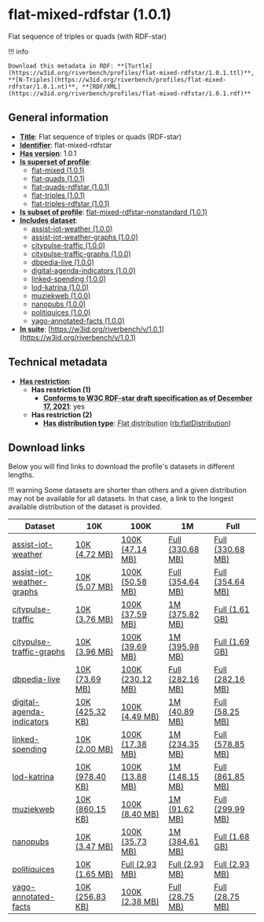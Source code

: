 # flat-mixed-rdfstar (1.0.1)

Flat sequence of triples or quads (with RDF-star)

!!! info

    Download this metadata in RDF: **[Turtle](https://w3id.org/riverbench/profiles/flat-mixed-rdfstar/1.0.1.ttl)**, **[N-Triples](https://w3id.org/riverbench/profiles/flat-mixed-rdfstar/1.0.1.nt)**, **[RDF/XML](https://w3id.org/riverbench/profiles/flat-mixed-rdfstar/1.0.1.rdf)**



## General information

- **<abbr title="A name given to the resource.">Title</abbr>**: Flat sequence of triples or quads (RDF-star)
- **<abbr title="An unambiguous reference to the resource within a given context.">Identifier</abbr>**: flat-mixed-rdfstar
- **<abbr title="Version tag of an artifact">Has version</abbr>**: 1.0.1
- **<abbr title="Indicates that this profile contains all datasets of the other profile">Is superset of profile</abbr>**: 
    - [flat-mixed (1.0.1)](https://w3id.org/riverbench/profiles/flat-mixed/1.0.1)
    - [flat-quads (1.0.1)](https://w3id.org/riverbench/profiles/flat-quads/1.0.1)
    - [flat-quads-rdfstar (1.0.1)](https://w3id.org/riverbench/profiles/flat-quads-rdfstar/1.0.1)
    - [flat-triples (1.0.1)](https://w3id.org/riverbench/profiles/flat-triples/1.0.1)
    - [flat-triples-rdfstar (1.0.1)](https://w3id.org/riverbench/profiles/flat-triples-rdfstar/1.0.1)
- **<abbr title="Indicates that this profile's datasets are all in the other profile">Is subset of profile</abbr>**: [flat-mixed-rdfstar-nonstandard (1.0.1)](https://w3id.org/riverbench/profiles/flat-mixed-rdfstar-nonstandard/1.0.1)
- **<abbr title="Indicates which datasets are included in the profile">Includes dataset</abbr>**: 
    - [assist-iot-weather (1.0.0)](https://w3id.org/riverbench/datasets/assist-iot-weather/1.0.0)
    - [assist-iot-weather-graphs (1.0.0)](https://w3id.org/riverbench/datasets/assist-iot-weather-graphs/1.0.0)
    - [citypulse-traffic (1.0.0)](https://w3id.org/riverbench/datasets/citypulse-traffic/1.0.0)
    - [citypulse-traffic-graphs (1.0.0)](https://w3id.org/riverbench/datasets/citypulse-traffic-graphs/1.0.0)
    - [dbpedia-live (1.0.0)](https://w3id.org/riverbench/datasets/dbpedia-live/1.0.0)
    - [digital-agenda-indicators (1.0.0)](https://w3id.org/riverbench/datasets/digital-agenda-indicators/1.0.0)
    - [linked-spending (1.0.0)](https://w3id.org/riverbench/datasets/linked-spending/1.0.0)
    - [lod-katrina (1.0.0)](https://w3id.org/riverbench/datasets/lod-katrina/1.0.0)
    - [muziekweb (1.0.0)](https://w3id.org/riverbench/datasets/muziekweb/1.0.0)
    - [nanopubs (1.0.0)](https://w3id.org/riverbench/datasets/nanopubs/1.0.0)
    - [politiquices (1.0.0)](https://w3id.org/riverbench/datasets/politiquices/1.0.0)
    - [yago-annotated-facts (1.0.0)](https://w3id.org/riverbench/datasets/yago-annotated-facts/1.0.0)
- **<abbr title="Indicates the benchmark suite to which a dataset or profile belongs">In suite</abbr>**: [https://w3id.org/riverbench/v/1.0.1](https://w3id.org/riverbench/v/1.0.1)

## Technical metadata

- **<abbr title="Has profile restriction. The restrictions are joined with the AND operator.">Has restriction</abbr>**: 
    - **Has restriction (1)**    
        - **<abbr title="Whether the dataset is RDF-star compliant, i.e., does not use any non-standard features. Note that all standard RDF 1.1 datasets also qualify, as RDF-star is a superset of RDF 1.1.">Conforms to W3C RDF-star draft specification as of December 17, 2021</abbr>**: yes
    - **Has restriction (2)**    
        - **<abbr title="Indicates the type of RiverBench dataset distribution">Has distribution type</abbr>**: <abbr title="The dataset is distributed as a single flat file.">Flat distribution</abbr> ([rb:flatDistribution](https://w3id.org/riverbench/schema/metadata#flatDistribution))


## Download links

Below you will find links to download the profile's datasets in different lengths.

!!! warning
    Some datasets are shorter than others and a given distribution may not be available for all datasets.
    In that case, a link to the longest available distribution of the dataset is provided.

Dataset | 10K | 100K | 1M | Full
--- | --- | --- | --- | ---
[assist-iot-weather](https://w3id.org/riverbench/datasets/assist-iot-weather/1.0.0) | [10K (4.72 MB)](https://w3id.org/riverbench/datasets/assist-iot-weather/1.0.0/files/flat_10K.nt.gz) | [100K (47.14 MB)](https://w3id.org/riverbench/datasets/assist-iot-weather/1.0.0/files/flat_100K.nt.gz) | [Full (330.68 MB)](https://w3id.org/riverbench/datasets/assist-iot-weather/1.0.0/files/flat_full.nt.gz) | [Full (330.68 MB)](https://w3id.org/riverbench/datasets/assist-iot-weather/1.0.0/files/flat_full.nt.gz)
[assist-iot-weather-graphs](https://w3id.org/riverbench/datasets/assist-iot-weather-graphs/1.0.0) | [10K (5.07 MB)](https://w3id.org/riverbench/datasets/assist-iot-weather-graphs/1.0.0/files/flat_10K.nq.gz) | [100K (50.58 MB)](https://w3id.org/riverbench/datasets/assist-iot-weather-graphs/1.0.0/files/flat_100K.nq.gz) | [Full (354.64 MB)](https://w3id.org/riverbench/datasets/assist-iot-weather-graphs/1.0.0/files/flat_full.nq.gz) | [Full (354.64 MB)](https://w3id.org/riverbench/datasets/assist-iot-weather-graphs/1.0.0/files/flat_full.nq.gz)
[citypulse-traffic](https://w3id.org/riverbench/datasets/citypulse-traffic/1.0.0) | [10K (3.76 MB)](https://w3id.org/riverbench/datasets/citypulse-traffic/1.0.0/files/flat_10K.nt.gz) | [100K (37.59 MB)](https://w3id.org/riverbench/datasets/citypulse-traffic/1.0.0/files/flat_100K.nt.gz) | [1M (375.82 MB)](https://w3id.org/riverbench/datasets/citypulse-traffic/1.0.0/files/flat_1M.nt.gz) | [Full (1.61 GB)](https://w3id.org/riverbench/datasets/citypulse-traffic/1.0.0/files/flat_full.nt.gz)
[citypulse-traffic-graphs](https://w3id.org/riverbench/datasets/citypulse-traffic-graphs/1.0.0) | [10K (3.96 MB)](https://w3id.org/riverbench/datasets/citypulse-traffic-graphs/1.0.0/files/flat_10K.nq.gz) | [100K (39.69 MB)](https://w3id.org/riverbench/datasets/citypulse-traffic-graphs/1.0.0/files/flat_100K.nq.gz) | [1M (395.98 MB)](https://w3id.org/riverbench/datasets/citypulse-traffic-graphs/1.0.0/files/flat_1M.nq.gz) | [Full (1.69 GB)](https://w3id.org/riverbench/datasets/citypulse-traffic-graphs/1.0.0/files/flat_full.nq.gz)
[dbpedia-live](https://w3id.org/riverbench/datasets/dbpedia-live/1.0.0) | [10K (73.69 MB)](https://w3id.org/riverbench/datasets/dbpedia-live/1.0.0/files/flat_10K.nt.gz) | [100K (230.12 MB)](https://w3id.org/riverbench/datasets/dbpedia-live/1.0.0/files/flat_100K.nt.gz) | [Full (282.16 MB)](https://w3id.org/riverbench/datasets/dbpedia-live/1.0.0/files/flat_full.nt.gz) | [Full (282.16 MB)](https://w3id.org/riverbench/datasets/dbpedia-live/1.0.0/files/flat_full.nt.gz)
[digital-agenda-indicators](https://w3id.org/riverbench/datasets/digital-agenda-indicators/1.0.0) | [10K (425.32 KB)](https://w3id.org/riverbench/datasets/digital-agenda-indicators/1.0.0/files/flat_10K.nt.gz) | [100K (4.49 MB)](https://w3id.org/riverbench/datasets/digital-agenda-indicators/1.0.0/files/flat_100K.nt.gz) | [1M (40.89 MB)](https://w3id.org/riverbench/datasets/digital-agenda-indicators/1.0.0/files/flat_1M.nt.gz) | [Full (58.25 MB)](https://w3id.org/riverbench/datasets/digital-agenda-indicators/1.0.0/files/flat_full.nt.gz)
[linked-spending](https://w3id.org/riverbench/datasets/linked-spending/1.0.0) | [10K (2.00 MB)](https://w3id.org/riverbench/datasets/linked-spending/1.0.0/files/flat_10K.nt.gz) | [100K (17.38 MB)](https://w3id.org/riverbench/datasets/linked-spending/1.0.0/files/flat_100K.nt.gz) | [1M (234.35 MB)](https://w3id.org/riverbench/datasets/linked-spending/1.0.0/files/flat_1M.nt.gz) | [Full (578.85 MB)](https://w3id.org/riverbench/datasets/linked-spending/1.0.0/files/flat_full.nt.gz)
[lod-katrina](https://w3id.org/riverbench/datasets/lod-katrina/1.0.0) | [10K (978.40 KB)](https://w3id.org/riverbench/datasets/lod-katrina/1.0.0/files/flat_10K.nt.gz) | [100K (13.88 MB)](https://w3id.org/riverbench/datasets/lod-katrina/1.0.0/files/flat_100K.nt.gz) | [1M (148.15 MB)](https://w3id.org/riverbench/datasets/lod-katrina/1.0.0/files/flat_1M.nt.gz) | [Full (861.85 MB)](https://w3id.org/riverbench/datasets/lod-katrina/1.0.0/files/flat_full.nt.gz)
[muziekweb](https://w3id.org/riverbench/datasets/muziekweb/1.0.0) | [10K (860.15 KB)](https://w3id.org/riverbench/datasets/muziekweb/1.0.0/files/flat_10K.nt.gz) | [100K (8.40 MB)](https://w3id.org/riverbench/datasets/muziekweb/1.0.0/files/flat_100K.nt.gz) | [1M (91.62 MB)](https://w3id.org/riverbench/datasets/muziekweb/1.0.0/files/flat_1M.nt.gz) | [Full (299.99 MB)](https://w3id.org/riverbench/datasets/muziekweb/1.0.0/files/flat_full.nt.gz)
[nanopubs](https://w3id.org/riverbench/datasets/nanopubs/1.0.0) | [10K (3.47 MB)](https://w3id.org/riverbench/datasets/nanopubs/1.0.0/files/flat_10K.nq.gz) | [100K (35.73 MB)](https://w3id.org/riverbench/datasets/nanopubs/1.0.0/files/flat_100K.nq.gz) | [1M (384.61 MB)](https://w3id.org/riverbench/datasets/nanopubs/1.0.0/files/flat_1M.nq.gz) | [Full (1.68 GB)](https://w3id.org/riverbench/datasets/nanopubs/1.0.0/files/flat_full.nq.gz)
[politiquices](https://w3id.org/riverbench/datasets/politiquices/1.0.0) | [10K (1.65 MB)](https://w3id.org/riverbench/datasets/politiquices/1.0.0/files/flat_10K.nt.gz) | [Full (2.93 MB)](https://w3id.org/riverbench/datasets/politiquices/1.0.0/files/flat_full.nt.gz) | [Full (2.93 MB)](https://w3id.org/riverbench/datasets/politiquices/1.0.0/files/flat_full.nt.gz) | [Full (2.93 MB)](https://w3id.org/riverbench/datasets/politiquices/1.0.0/files/flat_full.nt.gz)
[yago-annotated-facts](https://w3id.org/riverbench/datasets/yago-annotated-facts/1.0.0) | [10K (256.83 KB)](https://w3id.org/riverbench/datasets/yago-annotated-facts/1.0.0/files/flat_10K.nt.gz) | [100K (2.38 MB)](https://w3id.org/riverbench/datasets/yago-annotated-facts/1.0.0/files/flat_100K.nt.gz) | [Full (28.75 MB)](https://w3id.org/riverbench/datasets/yago-annotated-facts/1.0.0/files/flat_full.nt.gz) | [Full (28.75 MB)](https://w3id.org/riverbench/datasets/yago-annotated-facts/1.0.0/files/flat_full.nt.gz)